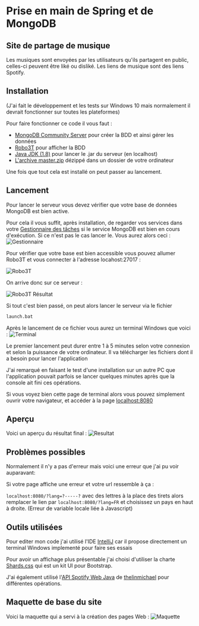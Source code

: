 # Prise en main de Spring et de MongoDB

## Site de partage de musique

Les musiques sont envoyées par les utilisateurs qu'ils partagent en public, celles-ci peuvent être liké ou disliké.
Les liens de musique sont des liens Spotify.

## Installation
(J'ai fait le développement et les tests sur Windows 10 mais normalement il devrait fonctionner sur toutes les plateformes)

Pour faire fonctionner ce code il vous faut :

* [MongoDB Community Server](https://www.mongodb.com/download-center/community) pour créer la BDD et ainsi gérer les données
* [Robo3T](https://robomongo.org/download) pour afficher la BDD
* [Java JDK (1.8)](https://www.oracle.com/java/technologies/javase-jdk8-downloads.html) pour lancer le .jar du serveur (en localhost)
* [L'archive master.zip](https://github.com/RedFive59/Site-Web/archive/master.zip) dézippé dans un dossier de votre ordinateur

Une fois que tout cela est installé on peut passer au lancement.

## Lancement
Pour lancer le serveur vous devez vérifier que votre base de données MongoDB est bien active.

Pour cela il vous suffit, après installation, de regarder vos services dans votre [Gestionnaire des tâches](https://lecrabeinfo.net/ouvrir-gestionnaire-des-taches-de-windows.html) si le service MongoDB est bien en cours d'exécution. Si ce n'est pas le cas lancer le.
Vous aurez alors ceci :
![Gestionnaire](https://i.imgur.com/bPJw56D.png "Gestionnaire des tâches")

Pour vérifier que votre base est bien accessible vous pouvez allumer Robo3T et vous connecter à l'adresse locahost:27017 :

![Robo3T](https://i.imgur.com/KkZU3Qg.png "Robo3T")

On arrive donc sur ce serveur :

![Robo3T Résultat](https://i.imgur.com/Yrxn4SR.png "Robo3T Résultat")

Si tout c'est bien passé, on peut alors lancer le serveur via le fichier 
```bash
launch.bat
```
Après le lancement de ce fichier vous aurez un terminal Windows que voici :
![Terminal](https://i.imgur.com/lofP7HG.png "Windows Terminal")

Le premier lancement peut durer entre 1 à 5 minutes selon votre connexion et selon la puissance de votre ordinateur. Il va télécharger les fichiers dont il a besoin pour lancer l'application

J'ai remarqué en faisant le test d'une installation sur un autre PC que l'application pouvait parfois se lancer quelques minutes après que la console ait fini ces opérations.

Si vous voyez bien cette page de terminal alors vous pouvez simplement ouvrir votre navigateur, et accéder à la page [localhost:8080](localhost:8080) 

## Aperçu
Voici un aperçu du résultat final :
![Resultat](https://i.imgur.com/XApzMnh.png "Affichage du site")

## Problèmes possibles
Normalement il n'y a pas d'erreur mais voici une erreur que j'ai pu voir auparavant:

Si votre page affiche une erreur et votre url ressemble à ça : 

```localhost:8080/?lang=?-----?``` avec des lettres à la place des tirets alors remplacer le lien par ```localhost:8080/?lang=FR``` et choisissez un pays en haut à droite. (Erreur de variable locale liée à Javascript)

## Outils utilisées
Pour editer mon code j'ai utilisé l'IDE [IntelliJ](https://www.jetbrains.com/fr-fr/idea/download/#section=windows) car il propose directement un terminal Windows implementé pour faire ses essais 

Pour avoir un affichage plus présentable j'ai choisi d'utiliser la charte [Shards.css](https://designrevision.com/downloads/shards/) qui est un kit UI pour Bootstrap.

J'ai également utilisé l'[API Spotify Web Java](https://github.com/thelinmichael/spotify-web-api-java) de [thelinmichael](https://github.com/thelinmichael) pour différentes opérations.

## Maquette de base du site
Voici la maquette qui a servi à la création des pages Web :
![Maquette](https://i.imgur.com/agWNRVd.png "Maquette du site")
